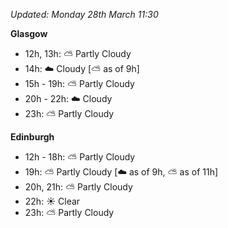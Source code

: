 *Updated: Monday 28th March 11:30*

**Glasgow**

* 12h, 13h: :partly_sunny: Partly Cloudy
* 14h: :cloud: Cloudy [:partly_sunny: as of 9h]
* 15h - 19h: :partly_sunny: Partly Cloudy
* 20h - 22h: :cloud: Cloudy
* 23h: :partly_sunny: Partly Cloudy

**Edinburgh**

* 12h - 18h: :partly_sunny: Partly Cloudy
* 19h: :partly_sunny: Partly Cloudy [:cloud: as of 9h, :partly_sunny: as of 11h]
* 20h, 21h: :partly_sunny: Partly Cloudy
* 22h: :sunny: Clear
* 23h: :partly_sunny: Partly Cloudy
